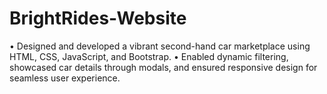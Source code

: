 # BrightRides-Website
• Designed and developed a vibrant second-hand car marketplace using HTML, CSS, JavaScript, and Bootstrap.
• Enabled dynamic filtering, showcased car details through modals, and ensured responsive design for seamless user experience.
